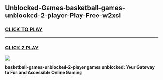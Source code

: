 
## Unblocked-Games-basketball-games-unblocked-2-player-Play-Free-w2xsl
<h3>
<a href="https://premium76.site?title=basketball-games-unblocked-2-player&ref=10A">CLICK TO PLAY</a></h3>
<hr>

<h3>
<a href="https://premium76.site?title=basketball-games-unblocked-2-player&ref=10A">CLICK 2 PLAY</a>
  
</h3>

<a href="https://premium76.site?title=basketball-games-unblocked-2-player&ref=10A"><img src="https://clearcache.store/games.png"></a>


**basketball-games-unblocked-2-player games unblocked: Your Gateway to Fun and Accessible Online Gaming**
